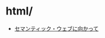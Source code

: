 html/
=====

- [セマンティック・ウェブに向かって](https://oku.edu.mie-u.ac.jp/~okumura/html5/toward_semantic_web.html)
